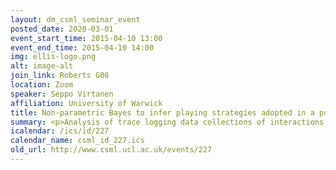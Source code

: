 ```yaml
---
layout: dm_csml_seminar_event
posted_date: 2020-03-01
event_start_time: 2015-04-10 13:00
event_end_time: 2015-04-10 14:00
img: ellis-logo.png
alt: image-alt
join_link: Roberts G08
location: Zoom
speaker: Seppo Virtanen
affiliation: University of Warwick
title: Non-parametric Bayes to infer playing strategies adopted in a population of mobile gamers
summary: <p>Analysis of trace logging data collections of interactions of a heterogeneous and diverse population of consumers of digital software with mobile devices provides unprecedented possibilities for understanding how software is actually used and for finding recurring patterns of software usage over the population that are exhibited to a greater or lesser degree in each individual software user. In this work, we consider an elementary mobile game played by a population of mobile gamers and collect pieces of game sessions over an extended period, resulting in a collection of users’ trace logs for multiple sessions. We develop a simple, yet flexible, non-parametric Bayes approach to infer playing strategies adopted in the population from the logged traces of game interactions. We demonstrate that our approach finds interpretable strategies and provides good predictive performance compared with alternative modelling assumptions using a non-parametric Bayes framework.</p><p><a href="http&#58;//www2.warwick.ac.uk/fac/sci/statistics/staff/academic-research/virtanen/">Speaker website</a></p>
icalendar: /ics/id/227
calendar_name: csml_id_227.ics
old_url: http://www.csml.ucl.ac.uk/events/227
---
```

